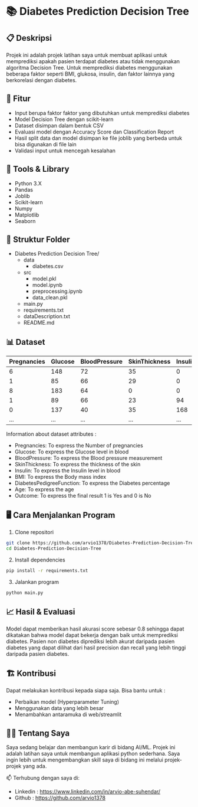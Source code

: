 # 📚 Diabetes Prediction Decision Tree

## 📋 Deskripsi
Projek ini adalah projek latihan saya untuk membuat aplikasi untuk memprediksi apakah pasien terdapat diabetes atau tidak menggunakan algoritma Decision Tree. Untuk memprediksi diabetes menggunakan beberapa faktor seperti BMI, glukosa, insulin, dan faktor lainnya yang berkorelasi dengan diabetes.

## 🚀 Fitur
- Input berupa faktor faktor yang dibutuhkan untuk memprediksi diabetes
- Model Decision Tree dengan scikit-learn
- Dataset disimpan dalam bentuk CSV
- Evaluasi model dengan Accuracy Score dan Classification Report
- Hasil split data dan model disimpan ke file joblib yang berbeda untuk bisa digunakan di file lain
- Validasi input untuk mencegah kesalahan

## 🧠 Tools & Library
- Python 3.X
- Pandas
- Joblib
- Scikit-learn
- Numpy
- Matplotlib
- Seaborn

## 📁 Struktur Folder
- Diabetes Prediction Decision Tree/
  - data
      - diabetes.csv
  - src
      - model.pkl
      - model.ipynb
      - preprocessing.ipynb
      - data_clean.pkl
  - main.py
  - requirements.txt
  - dataDescription.txt
  - README.md

 ## 📊 Dataset
| Pregnancies | Glucose     | BloodPressure | SkinThickness | Insulin     | BMI         | DiabetesPedigreeFunction | Age         | Outcome     |
|-------------|-------------|---------------|---------------|-------------|-------------|--------------------------|-------------|-------------|
| 6           | 148         | 72            | 35            | 0           | 33.6        | 0.627                    | 50          | 1           |
| 1           | 85          | 66            | 29            | 0           | 26.6        | 0.351                    | 31          | 0           |
| 8           | 183         | 64            | 0             | 0           | 23.3        | 0.672                    | 32          | 1           |
| 1           | 89          | 66            | 23            | 94          | 28.1        | 0.167                    | 21          | 0           |
| 0           | 137         | 40            | 35            | 168         | 43.1        | 2.288                    | 33          | 1           |
| ...         | ...         | ...           | ...           | ...         | ...         | ...                      | ...         | ...         |

Information about dataset attributes :
- Pregnancies: To express the Number of pregnancies
- Glucose: To express the Glucose level in blood
- BloodPressure: To express the Blood pressure measurement
- SkinThickness: To express the thickness of the skin
- Insulin: To express the Insulin level in blood
- BMI: To express the Body mass index
- DiabetesPedigreeFunction: To express the Diabetes percentage
- Age: To express the age
- Outcome: To express the final result 1 is Yes and 0 is No

## 🖥️ Cara Menjalankan Program
1. Clone repositori
```bash
git clone https://github.com/arvio1378/Diabetes-Prediction-Decision-Tree.git
cd Diabetes-Prediction-Decision-Tree
```
2. Install dependencies
```bash
pip install -r requirements.txt
```
3. Jalankan program
```bash
python main.py
```

## 📈 Hasil & Evaluasi
Model dapat memberikan hasil akurasi score sebesar 0.8 sehingga dapat dikatakan bahwa model dapat bekerja dengan baik untuk memprediksi diabetes. Pasien non diabetes diprediksi lebih akurat daripada pasien diabetes yang dapat dilihat dari hasil precision dan recall yang lebih tinggi daripada pasien diabetes.

## 🏗️ Kontribusi
Dapat melakukan kontribusi kepada siapa saja. Bisa bantu untuk :
- Perbaikan model (Hyperparameter Tuning)
- Menggunakan data yang lebih besar
- Menambahkan antaramuka di web/streamlit

## 🧑‍💻 Tentang Saya
Saya sedang belajar dan membangun karir di bidang AI/ML. Projek ini adalah latihan saya untuk membangun aplikasi python sederhana. Saya ingin lebih untuk mengembangkan skill saya di bidang ini melalui projek-projek yang ada.

📫 Terhubung dengan saya di:
- Linkedin : https://www.linkedin.com/in/arvio-abe-suhendar/
- Github : https://github.com/arvio1378

